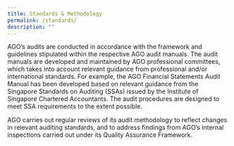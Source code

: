 ```yaml
---
title: Standards & Methodology
permalink: /standards/
description: ""
---
```


AGO’s audits are conducted in accordance with the framework and guidelines stipulated within the respective AGO audit manuals. The audit manuals are developed and maintained by AGO professional committees, which takes into account relevant guidance from professional and/or international standards. For example, the AGO Financial Statements Audit Manual has been developed based on relevant guidance from the Singapore Standards on Auditing (SSAs) issued by the Institute of Singapore Chartered Accountants. The audit procedures are designed to meet SSA requirements to the extent possible.

AGO carries out regular reviews of its audit methodology to reflect changes in relevant auditing standards, and to address findings from AGO’s internal inspections carried out under its Quality Assurance Framework. 
